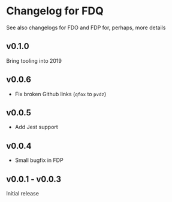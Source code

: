 # Changelog for FDQ

See also changelogs for FDO and FDP for, perhaps, more details

## v0.1.0

Bring tooling into 2019

## v0.0.6

- Fix broken Github links (`qfox` to `pvdz`)

## v0.0.5

- Add Jest support

## v0.0.4

- Small bugfix in FDP

## v0.0.1 - v0.0.3

Initial release
